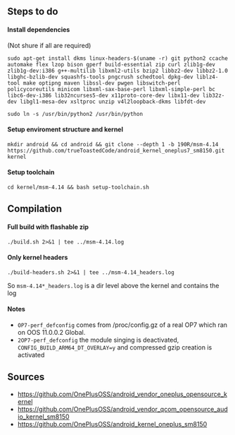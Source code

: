 ## Steps to do
#### Install dependencies
(Not shure if all are required)
```
sudo apt-get install dkms linux-headers-$(uname -r) git python2 ccache automake flex lzop bison gperf build-essential zip curl zlib1g-dev zlib1g-dev:i386 g++-multilib libxml2-utils bzip2 libbz2-dev libbz2-1.0 libghc-bzlib-dev squashfs-tools pngcrush schedtool dpkg-dev liblz4-tool make optipng maven libssl-dev pwgen libswitch-perl policycoreutils minicom libxml-sax-base-perl libxml-simple-perl bc libc6-dev-i386 lib32ncurses5-dev x11proto-core-dev libx11-dev lib32z-dev libgl1-mesa-dev xsltproc unzip v4l2loopback-dkms libfdt-dev
```
```
sudo ln -s /usr/bin/python2 /usr/bin/python
```
#### Setup enviroment structure and kernel
```
mkdir android && cd android && git clone --depth 1 -b 190R/msm-4.14 https://github.com/trueToastedCode/android_kernel_oneplus7_sm8150.git kernel
```
#### Setup toolchain
```
cd kernel/msm-4.14 && bash setup-toolchain.sh
```
## Compilation
#### Full build with flashable zip
```
./build.sh 2>&1 | tee ../msm-4.14.log
```
#### Only kernel headers
```
./build-headers.sh 2>&1 | tee ../msm-4.14_headers.log
```
So ```msm-4.14*_headers.log``` is a dir level above the kernel and contains the log
#### Notes
- ```OP7-perf_defconfig``` comes from /proc/config.gz of a real OP7 which ran on OOS 11.0.0.2 Global. 
- ```2OP7-perf_defconfig``` the module singing is deactivated, ```CONFIG_BUILD_ARM64_DT_OVERLAY=y``` and compressed gzip creation is activated

## Sources
- https://github.com/OnePlusOSS/android_vendor_oneplus_opensource_kernel
- https://github.com/OnePlusOSS/android_vendor_qcom_opensource_audio_kernel_sm8150
- https://github.com/OnePlusOSS/android_kernel_oneplus_sm8150
